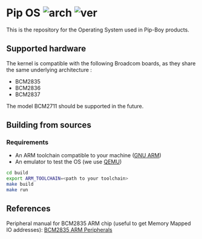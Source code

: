 
# Pip OS ![arch](https://img.shields.io/badge/Architecture-ARMv7--A-blue) ![ver](https://img.shields.io/badge/Version-0.0.1.0-green)

This is the repository for the Operating System used in Pip-Boy products.

## Supported hardware

The kernel is compatible with the following Broadcom boards, as they share the same underlying architecture :

- BCM2835
- BCM2836
- BCM2837

The model BCM2711 should be supported in the future.

## Building from sources

### Requirements 

- An ARM toolchain compatible to your machine ([GNU ARM](https://developer.arm.com/tools-and-software/open-source-software/developer-tools/gnu-toolchain/gnu-rm/downloads))
- An emulator to test the OS (we use [QEMU](https://www.qemu.org/download/))

```sh
cd build 
export ARM_TOOLCHAIN=<path to your toolchain>
make build
make run
```

## References

Peripheral manual for BCM2835 ARM chip (useful to get Memory Mapped IO addresses):
[BCM2835 ARM Peripherals](https://www.raspberrypi.org/app/uploads/2012/02/BCM2835-ARM-Peripherals.pdf)
